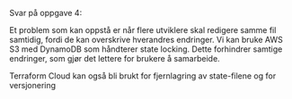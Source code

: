 Svar på oppgave 4:

Et problem som kan oppstå er når flere utviklere skal redigere samme fil samtidig, fordi de kan overskrive hverandres endringer.
Vi kan bruke AWS S3 med DynamoDB som håndterer state locking. Dette forhindrer samtige endringer, som gjør det lettere
for brukere å samarbeide.

Terraform Cloud kan også bli brukt for fjernlagring av state-filene og for versjonering